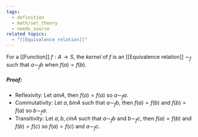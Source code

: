 ```yaml
---
tags:
  - definition
  - math/set_theory
  - needs_source
related topics:
  - "[[Equivalence relation]]"
---
```

For a [[Function]] $f:A\to S$, the _kernel_ of $f$ is an [[Equivalence relation]] $\sim_f$ such that $a \sim_f b$ when $f(a) = f(b)$.
##### Proof:
- Reflexivity:
	Let $a in A$, then $f(a)=f(a)$ so $a\sim_f a$.
- Commutativity:
	Let $a, b in A$ such that $a\sim_f b$, then $f(a)=f(b)$ and $f(b)=f(a)$ so $b\sim_f a$.
- Transitivity:
	Let $a,b,c in A$ such that $a\sim_f b$ and $b\sim_f c$, then $f(a)=f(b)$ and $f(b)=f(c)$ so $f(a)=f(c)$ and $a\sim_f c$.
